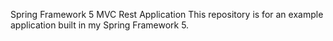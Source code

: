 Spring Framework 5 MVC Rest Application
This repository is for an example application built in my Spring Framework 5.